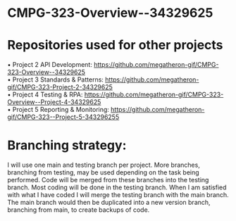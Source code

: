 # CMPG-323-Overview--34329625
# Repositories used for other projects

•	Project 2 API Development: https://github.com/megatheron-gif/CMPG-323-Overview--34329625 <br/>
•	Project 3 Standards & Patterns: https://github.com/megatheron-gif/CMPG-323-Project-2-34329625 <br/>
•	Project 4 Testing & RPA: https://github.com/megatheron-gif/CMPG-323-Overview--Project-4-34329625  <br/>
•	Project 5 Reporting & Monitoring: https://github.com/megatheron-gif/CMPG-323--Project-5-343296255 <br/>

# Branching strategy:	
I will use one main and testing branch per project. More branches, branching from testing, may be used depending on the task being performed. Code will be merged from these branches into the testing branch. Most coding will be done in the testing branch. When I am satisfied with what I have coded I will merge the testing branch with the main branch. The main branch would then be duplicated into a new version branch, branching from main, to create backups of code.
